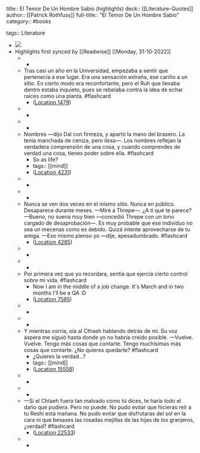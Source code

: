 title:: El Temor De Un Hombre Sabio (highlights)
deck:: [[Literature-Quotes]]
author:: [[Patrick Rothfuss]]
full-title:: "El Temor De Un Hombre Sabio"
category:: #books

tags:: Literature

- ![](https://images-na.ssl-images-amazon.com/images/I/51fB5GCrhML._SL200_.jpg)
- Highlights first synced by [[Readwise]] [[Monday, 31-10-2022]]
	- -
	- Tras casi un año en la Universidad, empezaba a sentir que pertenecía a ese lugar. Era una sensación extraña, ese cariño a un sitio. En cierto modo era reconfortante, pero el Ruh que llevaba dentro estaba inquieto, pues se rebelaba contra la idea de echar raíces como una planta. #flashcard
		- ([Location 1479](https://readwise.io/to_kindle?action=open&asin=B006BD49ZC&location=1479))
	- -
	- -
	- Nombres —dijo Dal con firmeza, y apartó la mano del brasero. La tenía manchada de ceniza, pero ilesa—. Los nombres reflejan la verdadera comprensión de una cosa, y cuando comprendes de verdad una cosa, tienes poder sobre ella. #flashcard
		- So as life?
		- tags:: [[mind]]
		- ([Location 4231](https://readwise.io/to_kindle?action=open&asin=B006BD49ZC&location=4231))
	- -
	- -
	- Nunca se ven dos veces en el mismo sitio. Nunca en público. Desaparece durante meses. —Miré a Threpe—. ¿A ti qué te parece? —Bueno, no suena muy bien —concedió Threpe con un tono cargado de desaprobación—. Es muy probable que ese individuo no sea un mecenas como es debido. Quizá intente aprovecharse de tu amiga. —Eso mismo pienso yo —dije, apesadumbrado. #flashcard
		- ([Location 4285](https://readwise.io/to_kindle?action=open&asin=B006BD49ZC&location=4285))
	- -
	- -
	- Por primera vez que yo recordara, sentía que ejercía cierto control sobre mi vida. #flashcard
		- Now I am in the middle of a job change. It's March and in two months I'll be a QA :D
		- ([Location 7585](https://readwise.io/to_kindle?action=open&asin=B006BD49ZC&location=7585))
	- -
	- -
	- Y mientras corría, oía al Cthaeh hablando detrás de mí. Su voz áspera me siguió hasta donde yo no habría creído posible. —Vuelve. Vuelve. Tengo más cosas que contarte. Tengo muchísimas más cosas que contarte. ¿No quieres quedarte? #flashcard
		- ¿Quieres la verdad...?
		- tags:: [[mind]]
		- ([Location 15558](https://readwise.io/to_kindle?action=open&asin=B006BD49ZC&location=15558))
	- -
	- -
	- —Si el Chtaeh fuera tan malvado como tú dices, te haría todo el daño que pudiera. Pero no puede. No pudo evitar que hicieras reír a tu Reshi esta mañana. No pudo evitar que disfrutaras del sol en la cara ni que besases las rosadas mejillas de las hijas de los granjeros, ¿verdad? #flashcard
		- ([Location 22533](https://readwise.io/to_kindle?action=open&asin=B006BD49ZC&location=22533))
	- -